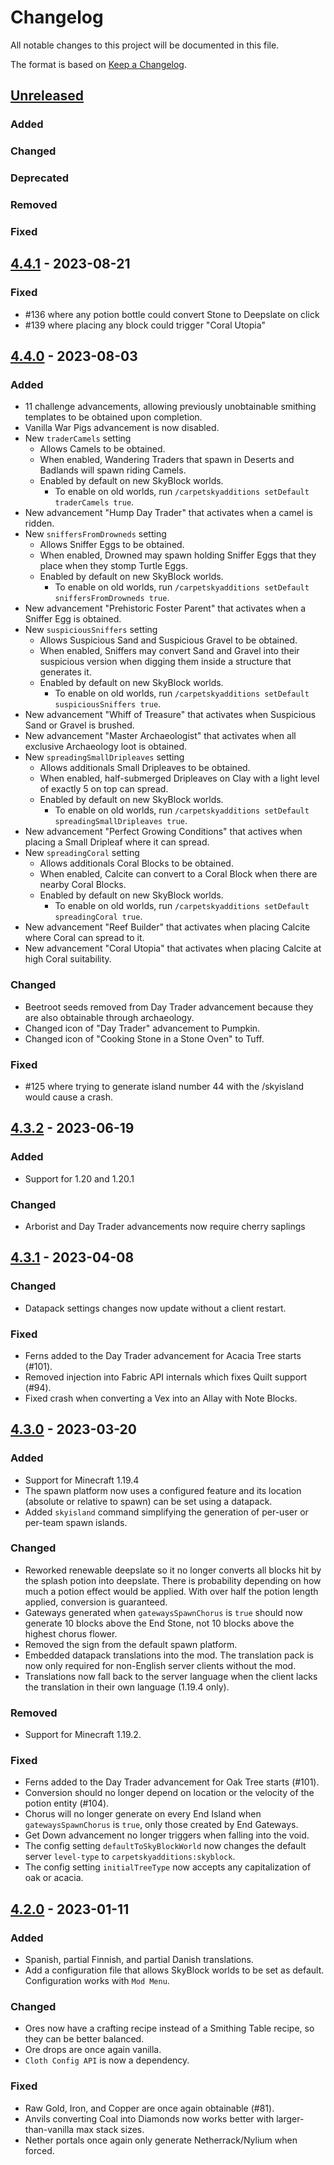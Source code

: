 # Changelog
All notable changes to this project will be documented in this file.

The format is based on [Keep a Changelog](https://keepachangelog.com/en/1.1.0/).

## [Unreleased]

### Added

### Changed

### Deprecated

### Removed

### Fixed

## [4.4.1] - 2023-08-21

### Fixed
* #136 where any potion bottle could convert Stone to Deepslate on click
* #139 where placing any block could trigger "Coral Utopia"

## [4.4.0] - 2023-08-03

### Added
* 11 challenge advancements, allowing previously unobtainable smithing templates to be obtained upon completion.
* Vanilla War Pigs advancement is now disabled.
* New `traderCamels` setting
  * Allows Camels to be obtained.
  * When enabled, Wandering Traders that spawn in Deserts and Badlands will spawn riding Camels.
  * Enabled by default on new SkyBlock worlds.
    * To enable on old worlds, run `/carpetskyadditions setDefault traderCamels true`.
* New advancement "Hump Day Trader" that activates when a camel is ridden.
* New `sniffersFromDrowneds` setting
  * Allows Sniffer Eggs to be obtained.
  * When enabled, Drowned may spawn holding Sniffer Eggs that they place when they stomp Turtle Eggs.
  * Enabled by default on new SkyBlock worlds.
    * To enable on old worlds, run `/carpetskyadditions setDefault sniffersFromDrowneds true`.
* New advancement "Prehistoric Foster Parent" that activates when a Sniffer Egg is obtained.
* New `suspiciousSniffers` setting
  * Allows Suspicious Sand and Suspicious Gravel to be obtained.
  * When enabled, Sniffers may convert Sand and Gravel into their suspicious version
    when digging them inside a structure that generates it.
  * Enabled by default on new SkyBlock worlds.
    * To enable on old worlds, run `/carpetskyadditions setDefault suspiciousSniffers true`.
* New advancement "Whiff of Treasure" that activates when Suspicious Sand or Gravel is brushed.
* New advancement "Master Archaeologist" that activates when all exclusive Archaeology loot is obtained.
* New `spreadingSmallDripleaves` setting
  * Allows additionals Small Dripleaves to be obtained.
  * When enabled, half-submerged Dripleaves on Clay with a light level of exactly 5 on top can spread.
  * Enabled by default on new SkyBlock worlds.
    * To enable on old worlds, run `/carpetskyadditions setDefault spreadingSmallDripleaves true`.
* New advancement "Perfect Growing Conditions" that actives when placing a Small Dripleaf where it can spread.
* New `spreadingCoral` setting
  * Allows additionals Coral Blocks to be obtained.
  * When enabled, Calcite can convert to a Coral Block when there are nearby Coral Blocks.
  * Enabled by default on new SkyBlock worlds.
    * To enable on old worlds, run `/carpetskyadditions setDefault spreadingCoral true`.
* New advancement "Reef Builder" that activates when placing Calcite where Coral can spread to it.
* New advancement "Coral Utopia" that activates when placing Calcite at high Coral suitability.

### Changed
* Beetroot seeds removed from Day Trader advancement because they are also obtainable through archaeology.
* Changed icon of "Day Trader" advancement to Pumpkin.
* Changed icon of "Cooking Stone in a Stone Oven" to Tuff.

### Fixed
* #125 where trying to generate island number 44 with the /skyisland would cause a crash.

## [4.3.2] - 2023-06-19

### Added
* Support for 1.20 and 1.20.1

### Changed
* Arborist and Day Trader advancements now require cherry saplings

## [4.3.1] - 2023-04-08

### Changed
* Datapack settings changes now update without a client restart.

### Fixed
* Ferns added to the Day Trader advancement for Acacia Tree starts (#101).
* Removed injection into Fabric API internals which fixes Quilt support (#94).
* Fixed crash when converting a Vex into an Allay with Note Blocks.

## [4.3.0] - 2023-03-20

### Added
* Support for Minecraft 1.19.4
* The spawn platform now uses a configured feature and its location (absolute or relative to spawn) can be set using a datapack.
* Added `skyisland` command simplifying the generation of per-user or per-team spawn islands.

### Changed
* Reworked renewable deepslate so it no longer converts all blocks hit by the splash potion into deepslate.
  There is probability depending on how much a potion effect would be applied.
  With over half the potion length applied, conversion is guaranteed.
* Gateways generated when `gatewaysSpawnChorus` is `true` should now generate 10 blocks above the End Stone, not 10 blocks above the highest chorus flower.
* Removed the sign from the default spawn platform.
* Embedded datapack translations into the mod. The translation pack is now only required for non-English server clients without the mod.
* Translations now fall back to the server language when the client lacks the translation in their own language (1.19.4 only).

### Removed
* Support for Minecraft 1.19.2.

### Fixed
* Ferns added to the Day Trader advancement for Oak Tree starts (#101).
* Conversion should no longer depend on location or the velocity of the potion entity (#104).
* Chorus will no longer generate on every End Island when `gatewaysSpawnChorus` is `true`, only those created by End Gateways.
* Get Down advancement no longer triggers when falling into the void.
* The config setting `defaultToSkyBlockWorld` now changes the default server `level-type` to `carpetskyadditions:skyblock`.
* The config setting `initialTreeType` now accepts any capitalization of oak or acacia.

## [4.2.0] - 2023-01-11

### Added
* Spanish, partial Finnish, and partial Danish translations.
* Add a configuration file that allows SkyBlock worlds to be set as default.
  Configuration works with `Mod Menu`.

### Changed
* Ores now have a crafting recipe instead of a Smithing Table recipe, so they can be better balanced.
* Ore drops are once again vanilla.
* `Cloth Config API` is now a dependency.

### Fixed
* Raw Gold, Iron, and Copper are once again obtainable (#81).
* Anvils converting Coal into Diamonds now works better with larger-than-vanilla max stack sizes.
* Nether portals once again only generate Netherrack/Nylium when forced.

[Unreleased]: https://github.com/jsorrell/CarpetSkyAdditions/compare/v4.4.1...HEAD
[4.4.1]: https://github.com/jsorrell/CarpetSkyAdditions/compare/v4.4.0...v4.4.1
[4.4.0]: https://github.com/jsorrell/CarpetSkyAdditions/compare/v4.3.2...v4.4.0
[4.3.2]: https://github.com/jsorrell/CarpetSkyAdditions/compare/v4.3.1...v4.3.2
[4.3.1]: https://github.com/jsorrell/CarpetSkyAdditions/compare/v4.3.0...v4.3.1
[4.3.0]: https://github.com/jsorrell/CarpetSkyAdditions/compare/v4.2.0...v4.3.0
[4.2.0]: https://github.com/jsorrell/carpetskyadditions/releases/tag/v4.2.0
